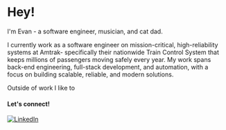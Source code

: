 # Hey!
I'm Evan - a software engineer, musician, and cat dad.

I currently work as a software engineer on mission-critical, high-reliability systems at Amtrak- specifically their nationwide Train Control System that keeps millions of passengers moving safely every year. My work spans back-end engineering, full-stack development, and automation, with a focus on building scalable, reliable, and modern solutions.

Outside of work I like to 

#### Let's connect!
[<img alt="LinkedIn" src="https://img.shields.io/badge/LinkedIn-%230E76A8.svg?&style=for-the-badge&logo=LinkedIn&logoColor=white" />](https://www.linkedin.com/in/evan-kaminsky-b249b3231/)
